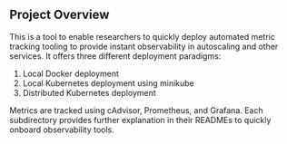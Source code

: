 ## Project Overview
This is a tool to enable researchers to quickly deploy automated metric tracking tooling to provide instant observability in autoscaling and other services. It offers three different deployment paradigms: 

1) Local Docker deployment
2) Local Kubernetes deployment using minikube
3) Distributed Kubernetes deployment 

Metrics are tracked using cAdvisor, Prometheus, and Grafana. Each subdirectory provides further explanation in their READMEs to quickly onboard observability tools.